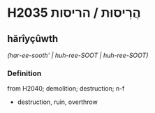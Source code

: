 # H2035 הֲרִיסוּת / הריסות

## hărîyçûwth

_(har-ee-sooth' | huh-ree-SOOT | huh-ree-SOOT)_

### Definition

from H2040; demolition; destruction; n-f

- destruction, ruin, overthrow
